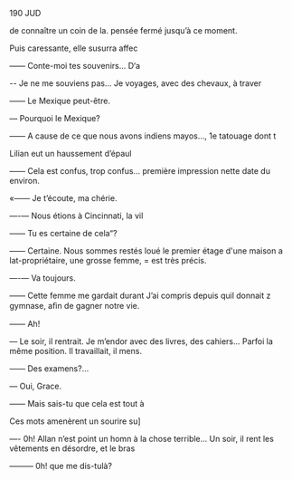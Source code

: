 190 JUD

de connaître un coin de la. pensée
fermé jusqu’à ce moment.

Puis caressante, elle susurra affec

—— Conte-moi tes souvenirs... D‘a

-- Je ne me souviens pas... Je
voyages, avec des chevaux, à traver

—— Le Mexique peut-être.

— Pourquoi le Mexique?

—— A cause de ce que nous avons
indiens mayos..., 1e tatouage dont t

Lilian eut un haussement d’épaul

—— Cela est confus, trop confus...
première impression nette date du
environ.

«—— Je t’écoute, ma chérie.

—-— Nous étions à Cincinnati, la vil

—— Tu es certaine de cela“?

—— Certaine. Nous sommes restés
loué le premier étage d'une maison a
lat-propriétaire, une grosse femme, =
est très précis.

—-— Va toujours.

—— Cette femme me gardait durant
J’ai compris depuis quil donnait z
gymnase, aﬁn de gagner notre vie.

—— Ah!

— Le soir, il rentrait. Je m’endor
avec des livres, des cahiers... Parfoi
la même position. Il travaillait, il
mens.

—— Des examens?...

— Oui, Grace.

—— Mais sais-tu que cela est tout à

Ces mots amenèrent un sourire su]

—- 0h! Allan n’est point un homn
à la chose terrible... Un soir, il rent
les vêtements en désordre, et le bras

——— 0h! que me dis-tulà?

